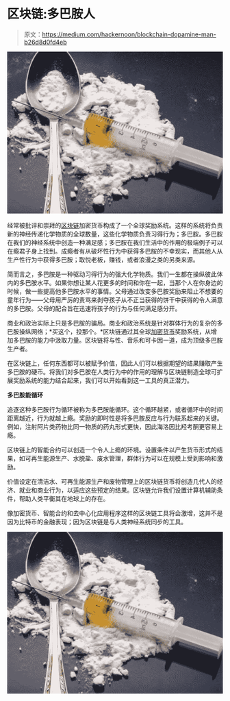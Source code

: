 # 区块链:多巴胺人

> 原文：<https://medium.com/hackernoon/blockchain-dopamine-man-b26d8d0fd4eb>

![](img/14bfb563b5cf90647297fad666560a5e.png)

经常被批评和崇拜的[区块链](https://hackernoon.com/tagged/blockchain)加密货币构成了一个全球奖励系统。这样的系统将负责新的神经传递化学物质的全球数量，这些化学物质负责习得行为；多巴胺。多巴胺在我们的神经系统中创造一种满足感；多巴胺在我们生活中的作用的极端例子可以在瘾君子身上找到。成瘾者有从破坏性行为中获得多巴胺的不幸现实，而其他人从生产性行为中获得多巴胺；取悦老板，赚钱，或者浪漫之类的另类来源。

简而言之，多巴胺是一种驱动习得行为的强大化学物质。我们一生都在操纵彼此体内的多巴胺水平。如果你想让某人花更多的时间和你在一起，当那个人在你身边的时候，做一些提高他多巴胺水平的事情。父母通过改变多巴胺奖励来阻止不想要的童年行为——父母用严厉的责骂来剥夺孩子从不正当获得的饼干中获得的令人满意的多巴胺。父母的配合旨在迅速将孩子的行为与任何满足感分开。

商业和政治实际上只是多巴胺的骗局。商业和政治系统是针对群体行为的复杂的多巴胺操纵网络；*买这个，投那个。*区块链通过其全球[加密货币](https://hackernoon.com/tagged/cryptocurrency)奖励系统，从增加多巴胺的能力中汲取力量。区块链将与性、音乐和可卡因一道，成为顶级多巴胺生产者。

在区块链上，任何东西都可以被赋予价值，因此人们可以根据期望的结果赚取产生多巴胺的硬币。将我们对多巴胺在人类行为中的作用的理解与区块链制造全球可扩展奖励系统的能力结合起来，我们可以开始看到这一工具的真正潜力。

**多巴胺能循环**

追逐这种多巴胺行为循环被称为多巴胺能循环。这个循环越紧，或者循环中的时间距离越近，行为就越上瘾。奖励的即时性是将多巴胺反应与行为联系起来的关键。例如，注射阿片类药物比同一物质的药丸形式更快，因此海洛因比羟考酮更容易上瘾。

区块链上的智能合约可以创造一个令人上瘾的环境。设置条件以产生货币形式的结果，如可再生能源生产、水脱盐、废水管理，群体行为可以在规模上受到影响和激励。

价值设定在清洁水、可再生能源生产和废物管理上的区块链货币将创造几代人的经济、就业和商业行为，以适应这些预定的结果。区块链允许我们设置计算机辅助条件，帮助人类平衡其在地球上的存在。

像加密货币、智能合约和去中心化应用程序这样的区块链工具将会激增，这并不是因为比特币的金融表现；因为区块链是与人类神经系统同步的工具。

![](img/14bfb563b5cf90647297fad666560a5e.png)